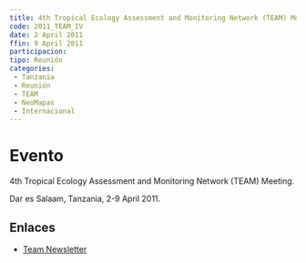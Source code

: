 ```yaml
---
title: 4th Tropical Ecology Assessment and Monitoring Network (TEAM) Meeting
code: 2011_TEAM_IV
date: 2 April 2011
ffin: 9 April 2011
participacion:
tipo: Reunión
categories:
 - Tanzania
 - Reunión
 - TEAM
 - NeoMapas
 - Internacional
---
```

# Evento

4th Tropical Ecology Assessment and Monitoring Network (TEAM) Meeting. 

Dar es Salaam, Tanzania, 2-9 April 2011. 

## Enlaces

- [Team Newsletter](http://www.teamnetwork.org/files/newsletter/TEAM_Newsletter_Vol1_Issue1.pdf)
